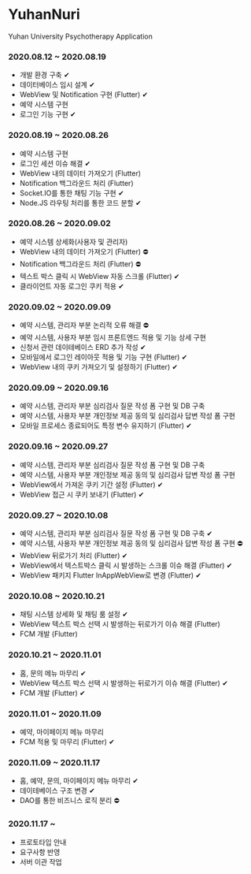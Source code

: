 # YuhanNuri
Yuhan University Psychotherapy Application

### 2020.08.12 ~ 2020.08.19
* 개발 환경 구축 ✔
* 데이터베이스 임시 설계 ✔
* WebView 및 Notification 구현 (Flutter) ✔
* 예약 시스템 구현
* 로그인 기능 구현 ✔

### 2020.08.19 ~ 2020.08.26
* 예약 시스템 구현
* 로그인 세션 이슈 해결 ✔
* WebView 내의 데이터 가져오기 (Flutter)
* Notification 백그라운드 처리 (Flutter)
* Socket.IO를 통한 채팅 기능 구현 ✔
* Node.JS 라우팅 처리를 통한 코드 분할 ✔

### 2020.08.26 ~ 2020.09.02
* 예약 시스템 상세화(사용자 및 관리자)
* WebView 내의 데이터 가져오기 (Flutter) ⛔
* Notification 백그라운드 처리 (Flutter) ⛔
* 텍스트 박스 클릭 시 WebView 자동 스크롤 (Flutter) ✔
* 클라이언트 자동 로그인 쿠키 적용 ✔

### 2020.09.02 ~ 2020.09.09
* 예약 시스템, 관리자 부분 논리적 오류 해결 ⛔
* 예약 시스템, 사용자 부분 임시 프론트엔드 적용 및 기능 상세 구현
* 신청서 관련 데이테베이스 ERD 추가 작성 ✔
* 모바일에서 로그인 레이아웃 적용 및 기능 구현 (Flutter) ✔
* WebView 내의 쿠키 가져오기 및 설정하기 (Flutter) ✔

### 2020.09.09 ~ 2020.09.16
* 예약 시스템, 관리자 부분 심리검사 질문 작성 폼 구현 및 DB 구축
* 예약 시스템, 사용자 부분 개인정보 제공 동의 및 심리검사 답변 작성 폼 구현
* 모바일 프로세스 종료되어도 특정 변수 유지하기 (Flutter) ✔

### 2020.09.16 ~ 2020.09.27
* 예약 시스템, 관리자 부분 심리검사 질문 작성 폼 구현 및 DB 구축
* 예약 시스템, 사용자 부분 개인정보 제공 동의 및 심리검사 답변 작성 폼 구현
* WebView에서 가져온 쿠키 기간 설정 (Flutter) ✔
* WebView 접근 시 쿠키 보내기 (Flutter) ✔

### 2020.09.27 ~ 2020.10.08
* 예약 시스템, 관리자 부분 심리검사 질문 작성 폼 구현 및 DB 구축 ✔
* 예약 시스템, 사용자 부분 개인정보 제공 동의 및 심리검사 답변 작성 폼 구현 ⛔
* WebView 뒤로가기 처리 (Flutter) ✔
* WebView에서 텍스트박스 클릭 시 발생하는 스크롤 이슈 해결 (Flutter) ✔
* WebView 패키지 Flutter InAppWebView로 변경 (Flutter) ✔

### 2020.10.08 ~ 2020.10.21
* 채팅 시스템 상세화 및 채팅 룸 설정 ✔
* WebView 텍스트 박스 선택 시 발생하는 뒤로가기 이슈 해결 (Flutter)
* FCM 개발 (Flutter)

### 2020.10.21 ~ 2020.11.01
* 홈, 문의 메뉴 마무리 ✔
* WebView 텍스트 박스 선택 시 발생하는 뒤로가기 이슈 해결 (Flutter) ✔
* FCM 개발 (Flutter) ✔

### 2020.11.01 ~ 2020.11.09
* 예약, 마이페이지 메뉴 마무리
* FCM 적용 및 마무리 (Flutter) ✔

### 2020.11.09 ~ 2020.11.17
* 홈, 예약, 문의, 마이페이지 메뉴 마무리 ✔
* 데이테베이스 구조 변경 ✔
* DAO를 통한 비즈니스 로직 분리 ⛔

### 2020.11.17 ~
* 프로토타입 안내
* 요구사항 반영
* 서버 이관 작업
